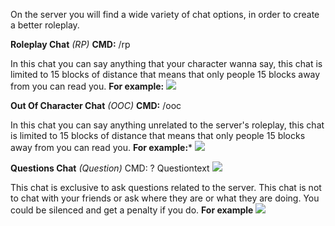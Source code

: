 On the server you will find a wide variety of chat options, in order to create a better roleplay.

**Roleplay Chat** _(RP)_
**CMD:** /rp

In this chat you can say anything that your character wanna say, this chat is limited to 15 blocks of distance that means that only people 15 blocks away from you can read you.
**For example:**
![](https://i.gyazo.com/d5c5a287701086723eeb95498b267e72.png)

**Out Of Character Chat** _(OOC)_
**CMD:** /ooc

In this chat you can say anything unrelated to the server's roleplay, this chat is limited to 15 blocks of distance that means that only people 15 blocks away from you can read you.
**For example:*** 
![](https://i.gyazo.com/1b6126a98d417f8c43a1ea83a70fa60a.png)

**Questions Chat** _(Question)_
CMD: ? Questiontext
![](https://gyazo.com/f9662b23550858992ceb1f63fa74d431)

This chat is exclusive to ask questions related to the server.
This chat is not to chat with your friends or ask where they are or what they are doing. You could be silenced and get a penalty if you do.
**For example**
![](https://i.gyazo.com/692736c2a07a9fb23e0c76c91ee2811a.png)